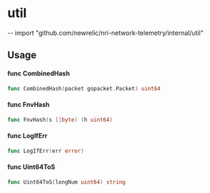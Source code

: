 # util
--
    import "github.com/newrelic/nri-network-telemetry/internal/util"


## Usage

#### func  CombinedHash

```go
func CombinedHash(packet gopacket.Packet) uint64
```

#### func  FnvHash

```go
func FnvHash(s []byte) (h uint64)
```

#### func  LogIfErr

```go
func LogIfErr(err error)
```

#### func  Uint64ToS

```go
func Uint64ToS(longNum uint64) string
```
